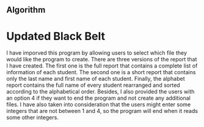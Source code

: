 ## Algorithm
# Updated Black Belt
I have imporved this program by allowing users to select which file they would like the program to create. There are three versions of the report that I have created. The first one is the full report that contains a complete list of information of each student. The second one is a short report that contains only the last name and first name of each student. Finally, the alphabet report contains the full name of every student rearranged and sorted according to the alphabetical order. Besides, I also provided the users with an option 4 if they want to end the program and not create any additional files. I have also taken into consideration that the users might enter some integers that are not between 1 and 4, so the program will end when it reads some other integers.
